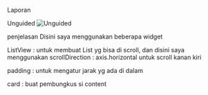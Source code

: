 Laporan

Unguided
![Unguided](https://github.com/user-attachments/assets/fdb09a5e-4ea8-4bce-8c57-a8e57acf03da)


penjelasan
Disini saya menggunakan beberapa widget

ListView : untuk membuat List yg bisa di scroll, dan disini saya menggunakan scrollDirection : axis.horizontal untuk scroll kanan kiri

padding : untuk mengatur jarak yg ada di dalam

card : buat pembungkus si content

 
